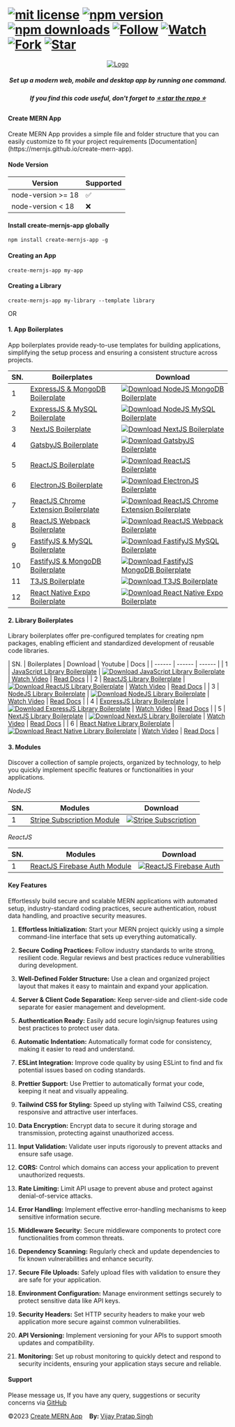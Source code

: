 # [![mit license](https://img.shields.io/github/license/mernjs/create-mern-app)](https://github.com/mernjs/create-mern-app/blob/master/LICENSE) [![npm version](https://img.shields.io/npm/v/create-mernjs-app)](https://www.npmjs.com/package/create-mernjs-app) [![npm downloads](https://img.shields.io/npm/dy/create-mernjs-app)](https://www.npmjs.com/package/create-mernjs-app) [![Follow](https://img.shields.io/github/followers/mernjs?style=social)](https://github.com/mernjs?tab=followers) [![Watch](https://img.shields.io/github/watchers/mernjs/create-mern-app?style=social)](https://github.com/mernjs/create-mern-app/watchers) [![Fork](https://img.shields.io/github/forks/mernjs/create-mern-app?style=social)](https://github.com/mernjs/create-mern-app/network/members) [![Star](https://img.shields.io/github/stars/mernjs/create-mern-app?style=social)](https://github.com/mernjs/create-mern-app/stargazers)

<p align="center">
  <a target="_blank" href="https://mernjs.github.io/create-mern-app" rel="noopener">
 <img src="https://mernjs.github.io/create-mern-app/assets/logo1.png" alt="Logo"></a>
</p>
<h5 align="center">Set up a modern web, mobile and desktop app by running one command.</h5>

<h5 align="center">
If you find this code useful, don't forget to <a target="_blank" href="https://github.com/mernjs/create-mern-app" rel="noopener">⭐ star the repo ⭐</a> 
</h5>

<h4>Create MERN App</h4>
Create MERN App provides a simple file and folder structure that you can easily customize to fit your project requirements [Documentation](https://mernjs.github.io/create-mern-app).

<h4>Node Version </h4>

| Version | Supported          |
| ------- | ------------------ |
| node-version >= 18   | :white_check_mark: |
| node-version  < 18   | :x:  |

<h4>Install create-mernjs-app globally</h4>

```
npm install create-mernjs-app -g 
```

<h4>Creating an App</h4>

```
create-mernjs-app my-app
```

<h4>Creating a Library</h4>

```
create-mernjs-app my-library --template library
```

OR 

<h4>1. App Boilerplates</h4>

App boilerplates provide ready-to-use templates for building applications, simplifying the setup process and ensuring a consistent structure across projects.

| SN. | Boilerplates | Download |
| ------ | ------ | ------ |
| 1 | [ExpressJS & MongoDB Boilerplate](https://github.com/mernjs/create-mern-app/tree/master/templates/app/nodejs-mongodb-boilerplate) | [![Download NodeJS MongoDB Boilerplate](https://custom-icon-badges.herokuapp.com/badge/-Download-blue?style=for-the-badge&logo=download&logoColor=white "Download NodeJS MongoDB Boilerplate")](https://github.com/mernjs/create-mern-app/raw/master/templates/app/nodejs-mongodb-boilerplate.zip) | [Watch Video](https://www.youtube.com/channel/UCAcmuHoa3sEN_KuwFYk6xMw) | [Read Docs](https://mernjs.github.io/create-mern-app/guidelines) |
| 2 | [ExpressJS & MySQL Boilerplate](https://github.com/mernjs/create-mern-app/tree/master/templates/app/nodejs-mysql-boilerplate) | [![Download NodeJS MySQL Boilerplate](https://custom-icon-badges.herokuapp.com/badge/-Download-blue?style=for-the-badge&logo=download&logoColor=white "Download NodeJS MySQL Boilerplate")](https://github.com/mernjs/create-mern-app/raw/master/templates/app/nodejs-mysql-boilerplate.zip) | [Watch Video](https://www.youtube.com/channel/UCAcmuHoa3sEN_KuwFYk6xMw) | [Read Docs](https://mernjs.github.io/create-mern-app/guidelines) |
| 3 | [NextJS Boilerplate](https://github.com/mernjs/create-mern-app/tree/master/templates/app/nextjs-boilerplate) | [![Download NextJS Boilerplate](https://custom-icon-badges.herokuapp.com/badge/-Download-blue?style=for-the-badge&logo=download&logoColor=white "Download NextJS Boilerplate")](https://github.com/mernjs/create-mern-app/raw/master/templates/app/nextjs-boilerplate.zip) | [Watch Video](https://www.youtube.com/channel/UCAcmuHoa3sEN_KuwFYk6xMw) | [Read Docs](https://mernjs.github.io/create-mern-app/guidelines) |
| 4 | [GatsbyJS Boilerplate](https://github.com/mernjs/create-mern-app/tree/master/templates/app/gatsbyjs-boilerplate) | [![Download GatsbyJS Boilerplate](https://custom-icon-badges.herokuapp.com/badge/-Download-blue?style=for-the-badge&logo=download&logoColor=white "Download GatsbyJS Boilerplate")](https://github.com/mernjs/create-mern-app/raw/master/templates/app/gatsbyjs-boilerplate.zip) | [Watch Video](https://www.youtube.com/channel/UCAcmuHoa3sEN_KuwFYk6xMw) | [Read Docs](https://mernjs.github.io/create-mern-app/guidelines) |
| 5 | [ReactJS Boilerplate](https://github.com/mernjs/create-mern-app/tree/master/templates/app/reactjs-boilerplate) | [![Download ReactJS Boilerplate](https://custom-icon-badges.herokuapp.com/badge/-Download-blue?style=for-the-badge&logo=download&logoColor=white "Download ReactJS Boilerplate")](https://github.com/mernjs/create-mern-app/raw/master/templates/app/reactjs-boilerplate.zip) | [Watch Video](https://www.youtube.com/channel/UCAcmuHoa3sEN_KuwFYk6xMw) | [Read Docs](https://mernjs.github.io/create-mern-app/guidelines) |
| 6 | [ElectronJS Boilerplate](https://github.com/mernjs/create-mern-app/tree/master/templates/app/electronjs-boilerplate) | [![Download ElectronJS Boilerplate](https://custom-icon-badges.herokuapp.com/badge/-Download-blue?style=for-the-badge&logo=download&logoColor=white "Download ElectronJS Boilerplate")](https://github.com/mernjs/create-mern-app/raw/master/templates/app/electronjs-boilerplate.zip) | [Watch Video](https://www.youtube.com/channel/UCAcmuHoa3sEN_KuwFYk6xMw) | [Read Docs](https://mernjs.github.io/create-mern-app/guidelines) |
| 7 | [ReactJS Chrome Extension Boilerplate](https://github.com/mernjs/create-mern-app/tree/master/templates/app/reactjs-chrome-extension-boilerplate) | [![Download ReactJS Chrome Extension Boilerplate](https://custom-icon-badges.herokuapp.com/badge/-Download-blue?style=for-the-badge&logo=download&logoColor=white "Download ReactJS Chrome Extension Boilerplate")](https://github.com/mernjs/create-mern-app/raw/master/templates/app/reactjs-chrome-extension-boilerplate.zip) | [Watch Video](https://www.youtube.com/channel/UCAcmuHoa3sEN_KuwFYk6xMw) | [Read Docs](https://mernjs.github.io/create-mern-app/guidelines) |
| 8 | [ReactJS Webpack Boilerplate](https://github.com/mernjs/create-mern-app/tree/master/templates/app/reactjs-webpack-boilerplate) | [![Download ReactJS Webpack Boilerplate](https://custom-icon-badges.herokuapp.com/badge/-Download-blue?style=for-the-badge&logo=download&logoColor=white "Download ReactJS Webpack Boilerplate")](https://github.com/mernjs/create-mern-app/raw/master/templates/app/reactjs-webpack-boilerplate.zip) | [Watch Video](https://www.youtube.com/channel/UCAcmuHoa3sEN_KuwFYk6xMw) | [Read Docs](https://mernjs.github.io/create-mern-app/guidelines) |
| 9 | [FastifyJS & MySQL Boilerplate](https://github.com/mernjs/create-mern-app/tree/master/templates/app/fastifyjs-mysql-boilerplate) | [![Download FastifyJS MySQL Boilerplate](https://custom-icon-badges.herokuapp.com/badge/-Download-blue?style=for-the-badge&logo=download&logoColor=white "Download FastifyJS MySQL Boilerplate")](https://github.com/mernjs/create-mern-app/raw/master/templates/app/fastifyjs-mysql-boilerplate.zip) | [Watch Video](https://www.youtube.com/channel/UCAcmuHoa3sEN_KuwFYk6xMw) | [Read Docs](https://mernjs.github.io/create-mern-app/guidelines) |
| 10 | [FastifyJS & MongoDB Boilerplate](https://github.com/mernjs/create-mern-app/tree/master/templates/app/fastifyjs-mongodb-boilerplate) | [![Download FastifyJS MongoDB Boilerplate](https://custom-icon-badges.herokuapp.com/badge/-Download-blue?style=for-the-badge&logo=download&logoColor=white "Download FastifyJS MongoDB Boilerplate")](https://github.com/mernjs/create-mern-app/raw/master/templates/app/fastifyjs-mongodb-boilerplate.zip) | [Watch Video](https://www.youtube.com/channel/UCAcmuHoa3sEN_KuwFYk6xMw) | [Read Docs](https://mernjs.github.io/create-mern-app/guidelines) |
| 11 | [T3JS Boilerplate](https://github.com/mernjs/create-mern-app/tree/master/templates/app/t3js-boilerplate) | [![Download T3JS Boilerplate](https://custom-icon-badges.herokuapp.com/badge/-Download-blue?style=for-the-badge&logo=download&logoColor=white "Download T3JS Boilerplate")](https://github.com/mernjs/create-mern-app/raw/master/templates/app/t3js-boilerplate.zip) | [Watch Video](https://www.youtube.com/channel/UCAcmuHoa3sEN_KuwFYk6xMw) | [Read Docs](https://mernjs.github.io/create-mern-app/guidelines) |
| 12 | [React Native Expo Boilerplate](https://github.com/mernjs/create-mern-app/tree/master/templates/app/expo-boilerplate) | [![Download React Native Expo Boilerplate](https://custom-icon-badges.herokuapp.com/badge/-Download-blue?style=for-the-badge&logo=download&logoColor=white "Download React Native Expo Boilerplate")](https://github.com/mernjs/create-mern-app/raw/master/templates/app/expo-boilerplate.zip) | [Watch Video](https://www.youtube.com/channel/UCAcmuHoa3sEN_KuwFYk6xMw) | [Read Docs](https://mernjs.github.io/create-mern-app/guidelines) |


<h4>2. Library Boilerplates</h4>

Library boilerplates offer pre-configured templates for creating npm packages, enabling efficient and standardized development of reusable code libraries.

| SN. | Boilerplates | Download | Youtube | Docs |
| ------ | ------ | ------ |
| 1 | [JavaScript Library Boilerplate](https://github.com/mernjs/create-mern-app/tree/master/templates/library/javascript-library-boilerplate) | [![Download JavaScript Library Boilerplate](https://custom-icon-badges.herokuapp.com/badge/-Download-blue?style=for-the-badge&logo=download&logoColor=white "Download JavaScript Library Boilerplate")](https://github.com/mernjs/create-mern-app/raw/master/templates/library/javascript-library-boilerplate.zip) | [Watch Video](https://www.youtube.com/channel/UCAcmuHoa3sEN_KuwFYk6xMw) | [Read Docs](https://mernjs.github.io/create-mern-app/guidelines) |
| 2 | [ReactJS Library Boilerplate](https://github.com/mernjs/create-mern-app/tree/master/templates/library/reactjs-library-boilerplate) | [![Download ReactJS Library Boilerplate](https://custom-icon-badges.herokuapp.com/badge/-Download-blue?style=for-the-badge&logo=download&logoColor=white "Download ReactJS Library Boilerplate")](https://github.com/mernjs/create-mern-app/raw/master/templates/library/reactjs-library-boilerplate.zip) | [Watch Video](https://www.youtube.com/channel/UCAcmuHoa3sEN_KuwFYk6xMw) | [Read Docs](https://mernjs.github.io/create-mern-app/guidelines) |
| 3 | [NodeJS Library Boilerplate](https://github.com/mernjs/create-mern-app/tree/master/templates/library/nodejs-library-boilerplate) | [![Download NodeJS Library Boilerplate](https://custom-icon-badges.herokuapp.com/badge/-Download-blue?style=for-the-badge&logo=download&logoColor=white "Download NodeJS Library Boilerplate")](https://github.com/mernjs/create-mern-app/raw/master/templates/library/nodejs-library-boilerplate.zip) | [Watch Video](https://www.youtube.com/channel/UCAcmuHoa3sEN_KuwFYk6xMw) | [Read Docs](https://mernjs.github.io/create-mern-app/guidelines) |
| 4 | [ExpressJS Library Boilerplate](https://github.com/mernjs/create-mern-app/tree/master/templates/library/expressjs-library-boilerplate) | [![Download ExpressJS Library Boilerplate](https://custom-icon-badges.herokuapp.com/badge/-Download-blue?style=for-the-badge&logo=download&logoColor=white "Download ExpressJS Library Boilerplate")](https://github.com/mernjs/create-mern-app/raw/master/templates/library/expressjs-library-boilerplate.zip) | [Watch Video](https://www.youtube.com/channel/UCAcmuHoa3sEN_KuwFYk6xMw) | [Read Docs](https://mernjs.github.io/create-mern-app/guidelines) |
| 5 | [NextJS Library Boilerplate](https://github.com/mernjs/create-mern-app/tree/master/templates/library/nextjs-library-boilerplate) | [![Download NextJS Library Boilerplate](https://custom-icon-badges.herokuapp.com/badge/-Download-blue?style=for-the-badge&logo=download&logoColor=white "Download NextJS Library Boilerplate")](https://github.com/mernjs/create-mern-app/raw/master/templates/library/nextjs-library-boilerplate.zip) | [Watch Video](https://www.youtube.com/channel/UCAcmuHoa3sEN_KuwFYk6xMw) | [Read Docs](https://mernjs.github.io/create-mern-app/guidelines) |
| 6 | [React Native Library Boilerplate](https://github.com/mernjs/create-mern-app/tree/master/templates/library/react-native-library-boilerplate) | [![Download React Native Library Boilerplate](https://custom-icon-badges.herokuapp.com/badge/-Download-blue?style=for-the-badge&logo=download&logoColor=white "Download React Native Library Boilerplate")](https://github.com/mernjs/create-mern-app/raw/master/templates/library/react-native-library-boilerplate.zip) | [Watch Video](https://www.youtube.com/channel/UCAcmuHoa3sEN_KuwFYk6xMw) | [Read Docs](https://mernjs.github.io/create-mern-app/guidelines) |


<h4>3. Modules</h4>

Discover a collection of sample projects, organized by technology, to help you quickly implement specific features or functionalities in your applications.

*NodeJS*

| SN. | Modules | Download |
| ------ | ------ | ------ |
| 1 | [Stripe Subscription Module](#stripe) | [![Stripe Subscription](https://custom-icon-badges.herokuapp.com/badge/-Download-blue?style=for-the-badge&logo=download&logoColor=white "Stripe Subscription")](#stripe) | [Watch Video](https://www.youtube.com/channel/UCAcmuHoa3sEN_KuwFYk6xMw) | [Read Docs](https://mernjs.github.io/create-mern-app/guidelines) |

*ReactJS*

| SN. | Modules | Download |
| ------ | ------ | ------ |
| 1 | [ReactJS Firebase Auth Module](#firebaseauth) | [![ReactJS Firebase Auth](https://custom-icon-badges.herokuapp.com/badge/-Download-blue?style=for-the-badge&logo=download&logoColor=white "ReactJS Firebase Auth")](#firebaseauth) | [Watch Video](https://www.youtube.com/channel/UCAcmuHoa3sEN_KuwFYk6xMw) | [Read Docs](https://mernjs.github.io/create-mern-app/guidelines) |


<h4>Key Features</h4>

Effortlessly build secure and scalable MERN applications with automated setup, industry-standard coding practices, secure authentication, robust data handling, and proactive security measures.

1. **Effortless Initialization:**
   Start your MERN project quickly using a simple command-line interface that sets up everything automatically.

2. **Secure Coding Practices:**
   Follow industry standards to write strong, resilient code. Regular reviews and best practices reduce vulnerabilities during development.

3. **Well-Defined Folder Structure:**
   Use a clean and organized project layout that makes it easy to maintain and expand your application.

4. **Server & Client Code Separation:**
   Keep server-side and client-side code separate for easier management and development.

5. **Authentication Ready:**
   Easily add secure login/signup features using best practices to protect user data.

6. **Automatic Indentation:**
   Automatically format code for consistency, making it easier to read and understand.

7. **ESLint Integration:**
   Improve code quality by using ESLint to find and fix potential issues based on coding standards.

8. **Prettier Support:**
   Use Prettier to automatically format your code, keeping it neat and visually appealing.

9. **Tailwind CSS for Styling:**
   Speed up styling with Tailwind CSS, creating responsive and attractive user interfaces.

10. **Data Encryption:**
    Encrypt data to secure it during storage and transmission, protecting against unauthorized access.

11. **Input Validation:**
    Validate user inputs rigorously to prevent attacks and ensure safe usage.

12. **CORS:**
    Control which domains can access your application to prevent unauthorized requests.

13. **Rate Limiting:**
    Limit API usage to prevent abuse and protect against denial-of-service attacks.

14. **Error Handling:**
    Implement effective error-handling mechanisms to keep sensitive information secure.

15. **Middleware Security:**
    Secure middleware components to protect core functionalities from common threats.

16. **Dependency Scanning:**
    Regularly check and update dependencies to fix known vulnerabilities and enhance security.

17. **Secure File Uploads:**
    Safely upload files with validation to ensure they are safe for your application.

18. **Environment Configuration:**
    Manage environment settings securely to protect sensitive data like API keys.

19. **Security Headers:**
    Set HTTP security headers to make your web application more secure against common vulnerabilities.

20. **API Versioning:**
    Implement versioning for your APIs to support smooth updates and compatibility.

21. **Monitoring:**
    Set up robust monitoring to quickly detect and respond to security incidents, ensuring your application stays secure and reliable.

<h4>Support</h4>

Please message us, If you have any query, suggestions or security concerns via [GitHub](https://github.com/mernjs/create-mern-app/discussions)

<p style="margin-left: '30px', margin-right: '30px'"><span style="text-align: 'left'">©2023 <a href="https://github.com/mernjs/create-mern-app/blob/master/LICENSE" target="_blank"> Create MERN App</a></span>&nbsp;&nbsp;&nbsp;&nbsp;<span style="float: 'right'"><b>By: </b> <a href="https://linkedin.com/in/vprtsingh" target="_blank"> Vijay Pratap Singh</a></span></p>
